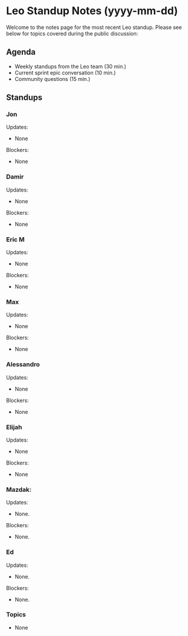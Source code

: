 # Leo Standup Notes (yyyy-mm-dd)

Welcome to the notes page for the most recent Leo standup. Please see below for topics covered during the public discussion:

## Agenda

* Weekly standups from the Leo team (30 min.)
* Current sprint epic conversation (10 min.)
* Community questions (15 min.)

## Standups

### Jon

Updates:

* None

Blockers:

* None

### Damir

Updates:

* None

Blockers:

* None

### Eric M

Updates:

* None

Blockers:

* None

### Max

Updates:

* None

Blockers:

* None

### Alessandro

Updates:

* None

Blockers:

* None

### Elijah

Updates:

* None

Blockers:

* None

### Mazdak:

Updates:

* None.

Blockers:

* None.

### Ed

Updates:

* None.

Blockers:

* None.

### Topics

* None

